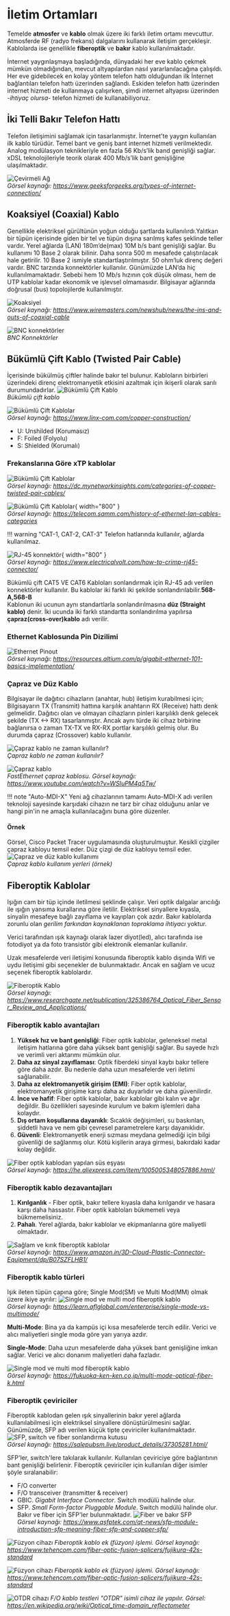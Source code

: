 # İletim Ortamları

Temelde **atmosfer** ve **kablo** olmak üzere iki farklı iletim ortamı
mevcuttur. Atmosferde RF (radyo frekans) dalgalarını kullanarak iletişim
gerçekleşir. Kablolarda ise genellikle **fiberoptik** ve **bakır** kablo
kullanılmaktadır.

İnternet yaygınlaşmaya başladığında, dünyadaki her eve kablo çekmek mümkün olmadığından, mevcut altyapılardan nasıl yararlanılacağına çalışıldı. Her eve gidebilecek en kolay yöntem telefon hattı olduğundan ilk İnternet bağlantıları telefon hattı üzerinden sağlandı. Eskiden telefon hattı üzerinden internet hizmeti de kullanmaya çalışırken, şimdi internet altyapısı üzerinden -_ihtiyaç olursa_- telefon hizmeti de kullanabiliyoruz.

## İki Telli Bakır Telefon Hattı

Telefon iletişimini sağlamak için tasarlanmıştır. İnternet'te yaygın kullanılan ilk kablo türüdür. Temel bant ve geniş bant internet hizmeti verilmektedir. Analog modülasyon teknikleriyle en fazla 56 Kb/s’lik band genişliği sağlar. xDSL teknolojileriyle teorik olarak 400 Mb/s’lik bant genişliğine ulaşılmaktadır.

![Çevirmeli Ağ](images/B05-CevirmeliAg.png)  
*Görsel kaynağı: <https://www.geeksforgeeks.org/types-of-internet-connection/>*

## Koaksiyel (Coaxial) Kablo

Genellikle elektriksel gürültünün yoğun olduğu şartlarda kullanılırdı.Yalıtkan bir tüpün içerisinde giden bir tel ve tüpün dışına sarılmış kafes şeklinde teller vardır. Yerel ağlarda (LAN) 180m’de(max) 10M b/s bant genişliği sağlar. Bu kullanımı 10 Base 2 olarak bilinir. Daha sonra 500 m mesafede çalıştırılacak hale getirilir. 10 Base 2 ismiyle standartlaştırılmıştır. 50 ohm’luk direnç değeri vardır. BNC tarzında konnektörler kullanılır. Günümüzde LAN’da hiç
kullanılmamaktadır. Sebebi hem 10 Mb/s hızının çok düşük olması, hem de
UTP kablolar kadar ekonomik ve işlevsel olmamasıdır. Bilgisayar ağlarında doğrusal (bus) topolojilerde kullanılmıştır.

![Koaksiyel ](images/B05-Koaksiyel_Kablo.png)  
*Görsel kaynağı: <https://www.wiremasters.com/newshub/news/the-ins-and-outs-of-coaxial-cable>*

![BNC konnektörler](images/B05-BNC_Konnektorler.png)  
*BNC Konnektörler*

## Bükümlü Çift Kablo (Twisted Pair Cable)

İçerisinde bükülmüş çiftler halinde bakır tel bulunur. Kabloların birbirleri üzerindeki direnç elektromanyetik etkisini azaltmak için ikişerli olarak sarılı durumundadırlar. 
![Bükümlü Çift Kablo](images/B02-BukumluCiftKablo.png)  
*Bükümlü çift kablo*

![Bükümlü Çift Kablolar](images/B02-BukumluCiftKablolar.png)  
*Görsel kaynağı: <https://www.linx-com.com/copper-construction/>*

- U: Unshilded (Korumasız)
- F: Foiled (Folyolu)
- S: Shielded (Korumalı)

### Frekanslarına Göre xTP kablolar

![Bükümlü Çift Kablolar](images/B02-UTP-Kategoriler-1.png)  
*Görsel kaynağı: <https://dc.mynetworkinsights.com/categories-of-copper-twisted-pair-cables/>*

![Bükümlü Çift Kablolar](images/B02-UTP-Kategoriler-2.png){ width="800" }  
*Görsel kaynağı: <https://telecom.samm.com/history-of-ethernet-lan-cables-categories>*

!!! warning "CAT-1, CAT-2, CAT-3"
    Telefon hatlarında kullanılır, ağlarda kullanılmaz.  

![RJ-45 konnektör](images/B02-RJ45-Konnektor.png){ width="800" }  
*Görsel kaynağı: <https://www.electricalvolt.com/how-to-crimp-rj45-connector/>*

Bükümlü çift CAT5 VE CAT6 Kabloları sonlandırmak için RJ-45 adı verilen
konnektörler kullanılır. Bu kablolar iki farklı iki şekilde
sonlandırılabilir.**568-A,568-B**  
Kablonun iki ucunun aynı standartlarla sonlandırılmasına **düz (Straight
kablo)** denir. İki ucunda iki farklı standartta sonlandırılma yapılırsa
**çapraz(cross-over)kablo** adı verilir.

### Ethernet Kablosunda Pin Dizilimi

![Ethernet Pinout](images/B05-Ethernet_Pinout.png)  
*Görsel kaynağı: <https://resources.altium.com/p/gigabit-ethernet-101-basics-implementation/>*

### Çapraz ve Düz Kablo

Bilgisayar ile dağıtıcı cihazların (anahtar, hub) iletişim kurabilmesi için; Bilgisayarın TX (Transmit) hattına karşılık anahtarın RX (Receive) hattı denk gelmelidir. Dağıtıcı olan ve olmayan cihazların pinleri karşılıklı denk gelecek şekilde (TX <-> RX) tasarlanmıştır. Ancak aynı türde iki cihaz birbirine bağlanırsa o zaman TX-TX ve RX-RX portlar karşılıklı gelmiş olur. Bu durumda çapraz (Crossover) kablo kullanılır.

![Çapraz kablo ne zaman kullanılır?](images/B05-CaprazKabloNeZaman.png)  
*Çapraz kablo ne zaman kullanılır?*

![Çapraz kablo](images/B05-Capraz_Kablo.png)  
*FastEthernet çapraz kablosu. Görsel kaynağı: <https://www.youtube.com/watch?v=WSIuPM4q5Tw/>*

!!! note "Auto-MDI-X"
    Yeni ağ cihazlarının tamamı Auto-MDI-X adı verilen teknoloji sayesinde
    karşıdaki cihazın ne tarz bir cihaz olduğunu anlar ve hangi pin'in ne
    amaçla kullanılacağını buna göre düzenler.

#### Örnek

Görsel, Cisco Packet Tracer uygulamasında oluşturulmuştur. Kesikli çizgiler çapraz kabloyu temsil eder. Düz çizgi de düz kabloyu temsil eder.  
![Çapraz ve düz kablo kullanımı](images/B05-CaprazveDuz_Kablo_Kullanimi.png)  
*Çapraz kablo kullanım yerleri (örnek)*

## Fiberoptik Kablolar

Işığın cam bir tüp içinde iletilmesi şeklinde çalışır. Veri optik dalgalar arıcılığı ile ışığın yansıma kurallarına göre iletilir. Elektriksel sinyallere kıyasla, sinyalin mesafeye bağlı zayıflama ve kayıpları çok azdır. Bakır kablolarda zorunlu olan _gerilim farkından kaynaklanan topraklama ihtiyacı_ yoktur.

Verici tarafından ışık kaynağı olarak lazer diyot(led), alıcı tarafında ise fotodiyot ya da foto transistör gibi elektronik elemanlar kullanılır.

 Uzak mesafelerde veri iletişimi konusunda fiberoptik kablo dışında Wifi ve uydu iletişimi gibi seçenekler de bulunmaktadır. Ancak en sağlam ve ucuz seçenek fiberoptik kablolardır.

![Fiberoptik Kablo](images/B05-Fİberoptik_Kablo_Yapisi.jpg)  
*Görsel kaynağı: <https://www.researchgate.net/publication/325386764_Optical_Fiber_Sensor_Review_and_Applications/>*

### Fiberoptik kablo avantajları

1. **Yüksek hız ve bant genişliği**: Fiber optik kablolar, geleneksel metal iletişim hatlarına göre daha yüksek bant genişliği sağlar. Bu sayede hızlı ve verimli veri aktarımı mümkün olur.
1. **Daha az sinyal zayıflaması**: Optik fiberdeki sinyal kaybı bakır tellere göre daha azdır. Bu nedenle daha uzun mesafelerde veri iletimi sağlanabilir.
1. **Daha az elektromanyetik girişim (EMI)**: Fiber optik kablolar, elektromanyetik girişime karşı daha az duyarlıdır ve daha güvenilirdir.
1. **İnce ve hafif**: Fiber optik kablolar, bakır kablolar gibi kalın ve ağır değildir. Bu özellikleri sayesinde kurulum ve bakım işlemleri daha kolaydır.
1. **Dış ortam koşullarına dayanıklı**: Sıcaklık değişimleri, su baskınları, şiddetli hava ve nem gibi çevresel parametrelere karşı dayanıklıdır.
1. **Güvenli**: Elektromanyetik enerji sızması meydana gelmediği için bilgi güvenliği de sağlanmış olur. Kötü kişilerin araya girmesi, bakırdaki kadar kolay değildir.

![Fiber optik kablodan yapılan süs eşyası](images/B05-fiberoptik-oyuncak.png)  
*Görsel kaynağı: <https://he.aliexpress.com/item/1005005348057886.html/>*

### Fiberoptik kablo dezavantajları

1. **Kırılganlık** - Fiber optik, bakır tellere kıyasla daha kırılgandır ve
hasara karşı daha hassastır. Fiber optik kabloları bükmemeli veya
bükmemelisiniz.
1. **Pahalı**. Yerel ağlarda, bakır kablolar ve ekipmanlarına göre maliyetli olmaktadır.

![Sağlam ve kırık fiberoptik kablolar](images/B05-kirik-fiberoptik.png)  
*Görsel kaynağı: <https://www.amazon.in/3D-Cloud-Plastic-Connector-Equipment/dp/B07SZFLHB1/>*

### Fiberoptik kablo türleri

Işık ileten tüpün çapına göre; Single Mod(SM) ve Multi Mod(MM) olmak üzere ikiye ayrılır:
![Single mod ve multi mod fiberoptik kablo](images/B05-Fiber_single_ve_multi.png)  
*Görsel kaynağı: <https://learn.aflglobal.com/enterprise/single-mode-vs-multimode/>*

**Multi-Mode**: Bina ya da kampüs içi kısa mesafelerde tercih edilir. Verici ve alıcı maliyetleri single moda göre yarı yarıya azdır.

**Single-Mode**: Daha uzun mesafelerde daha yüksek bant genişliğine imkan sağlar. Verici ve alıcı donanım maliyetleri daha fazladır.

![Single mod ve multi mod fiberoptik kablo](images/B05-fiber_single_ve_multi2.png)  
*Görsel kaynağı: <https://fukuoka-ken-ken.co.jp/multi-mode-optical-fiber-k.html>*

### Fiberoptik çeviriciler

Fiberoptik kablodan gelen ışık sinyallerinin bakır yerel ağlarda kullanılabilmesi için elektriksel sinyallere dönüştürülmesini sağlar. Günümüzde, SFP adı verilen küçük tipte çeviriciler kullanılmaktadır.   
![SFP, switch ve fiber sonlandırma kutusu](images/B05-fiber-sfp_switch.png)  
*Görsel kaynağı: <https://salepubsm.live/product_details/37305281.html/>*

SFP'ler, switch'lere takılarak kullanılır. Kullanılan çeviriciye göre bağlantının bant genişliği belirlenir. Fiberoptik çeviriciler için kullanılan diğer isimler şöyle sıralanabilir:

- F/O converter 
- F/O transceiver (transmitter & receiver)
- GBIC. _Gigabit Interface Connector_. Switch modülü halinde olur.
- SFP. _Small Form-factor Pluggable Module_. Switch modülü halinde olur. Bakır ve fiber için SFP'ler bulunmaktadır.
![Fiber ve bakır SFP](images/B05-fiber_SFP_bakir_ve_fiber.png)  
*Görsel kaynağı: <https://www.qsfptek.com/qt-news/sfp-module-introduction-sfp-meaning-fiber-sfp-and-copper-sfp/>*

![Füzyon cihazı](images/B05-Fuzyon_01.jpg)
*Fiberoptik kablo ek (füzyon) işlemi. Görsel kaynağı: <https://www.tehencom.com/fiber-optic-fusion-splicers/fujikura-42s-standard>*
  
![Füzyon cihazı](images/B05-Fuzyon_02.jpg)
*Fiberoptik kablo ek (füzyon) işlemi. Görsel kaynağı: <https://www.tehencom.com/fiber-optic-fusion-splicers/fujikura-42s-standard>*

![OTDR cihazı](images/B05-OTDR.jpg)
*F/O kablo testleri "OTDR" isimli cihaz ile yapılır. Görsel: <https://en.wikipedia.org/wiki/Optical_time-domain_reflectometer>*
